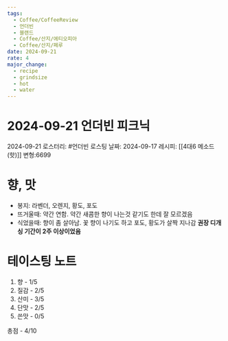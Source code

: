 ```yaml
---
tags:
  - Coffee/CoffeeReview
  - 언더빈
  - 블랜드
  - Coffee/산지/에티오피아
  - Coffee/산지/페루
date: 2024-09-21
rate: 4
major_change:
  - recipe
  - grindsize
  - hot
  - water
---
```

# 2024-09-21 언더빈 피크닉
2024-09-21
로스터리: #언더빈
로스팅 날짜: 2024-09-17
레시피: [[4대6 메소드 (핫)]] 변형:6699
# 향, 맛
- 봉지: 라벤더, 오렌지, 황도, 포도
- 뜨거울때: 약간 연함. 약간 새콤한 향이 나는것 같기도 한데 잘 모르겠음
- 식었을때: 향이 좀 살아남. 꽃 향이 나기도 하고 포도, 황도가 살짝 지나감
**권장 디개싱 기간이 2주 이상이었음**
# 테이스팅 노트
1. 향 - 1/5
2. 질감 - 2/5
3. 산미 - 3/5
4. 단맛 - 2/5
5. 쓴맛 - 0/5

총점 - 4/10